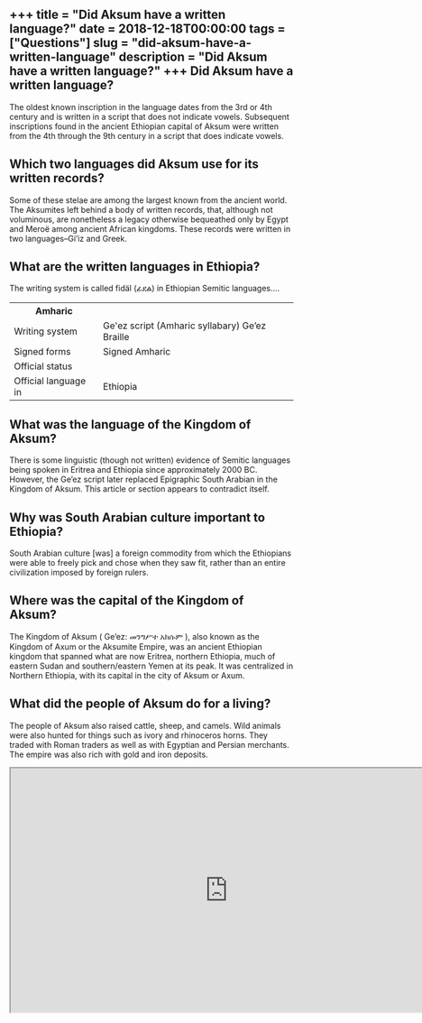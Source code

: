 +++
title = "Did Aksum have a written language?"
date = 2018-12-18T00:00:00
tags = ["Questions"]
slug = "did-aksum-have-a-written-language"
description = "Did Aksum have a written language?"
+++
Did Aksum have a written language?
----------------------------------

The oldest known inscription in the language dates from the 3rd or 4th century and is written in a script that does not indicate vowels. Subsequent inscriptions found in the ancient Ethiopian capital of Aksum were written from the 4th through the 9th century in a script that does indicate vowels.

Which two languages did Aksum use for its written records?
----------------------------------------------------------

Some of these stelae are among the largest known from the ancient world. The Aksumites left behind a body of written records, that, although not voluminous, are nonetheless a legacy otherwise bequeathed only by Egypt and Meroë among ancient African kingdoms. These records were written in two languages–Gi’iz and Greek.

What are the written languages in Ethiopia?
-------------------------------------------

The writing system is called fidäl (ፊደል) in Ethiopian Semitic languages….

<table><tr><th>Amharic</th></tr><tr><td>Writing system</td><td>Geʽez script (Amharic syllabary) Ge’ez Braille</td></tr><tr><td>Signed forms</td><td>Signed Amharic</td></tr><tr><td>Official status</td></tr><tr><td>Official language in</td><td>Ethiopia</td></tr></table>

What was the language of the Kingdom of Aksum?
----------------------------------------------

There is some linguistic (though not written) evidence of Semitic languages being spoken in Eritrea and Ethiopia since approximately 2000 BC. However, the Ge’ez script later replaced Epigraphic South Arabian in the Kingdom of Aksum. This article or section appears to contradict itself.

Why was South Arabian culture important to Ethiopia?
----------------------------------------------------

South Arabian culture \[was\] a foreign commodity from which the Ethiopians were able to freely pick and chose when they saw fit, rather than an entire civilization imposed by foreign rulers.

Where was the capital of the Kingdom of Aksum?
----------------------------------------------

The Kingdom of Aksum ( Ge’ez: መንግሥተ አክሱም ), also known as the Kingdom of Axum or the Aksumite Empire, was an ancient Ethiopian kingdom that spanned what are now Eritrea, northern Ethiopia, much of eastern Sudan and southern/eastern Yemen at its peak. It was centralized in Northern Ethiopia, with its capital in the city of Aksum or Axum.

What did the people of Aksum do for a living?
---------------------------------------------

The people of Aksum also raised cattle, sheep, and camels. Wild animals were also hunted for things such as ivory and rhinoceros horns. They traded with Roman traders as well as with Egyptian and Persian merchants. The empire was also rich with gold and iron deposits.

<iframe allow="accelerometer; autoplay; clipboard-write; encrypted-media; gyroscope; picture-in-picture" allowfullscreen="" class="__youtube_prefs__  epyt-is-override  no-lazyload" data-no-lazy="1" data-origheight="433" data-origwidth="770" data-skipgform_ajax_framebjll="" height="433" id="_ytid_40118" loading="lazy" src="https://www.youtube.com/embed/4jjEawqaMkE?enablejsapi=1&autoplay=0&cc_load_policy=0&cc_lang_pref=&iv_load_policy=1&loop=0&modestbranding=0&rel=1&fs=1&playsinline=0&autohide=2&theme=dark&color=red&controls=1&" title="YouTube player" width="770"></iframe>
